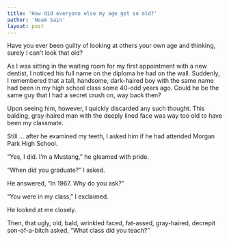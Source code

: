 ```yaml
---
title: 'How did everyone else my age get so old?'
author: 'Noam Sain'
layout: post
---
```


Have you ever been guilty of looking at others your own age and thinking, surely I can’t look that old?  
  
As I was sitting in the waiting room for my first appointment with a new dentist, I noticed his full name on the diploma he had on the wall. Suddenly, I remembered that a tall, handsome, dark-haired boy with the same name had been in my high school class some 40-odd years ago. Could he be the same guy that I had a secret crush on, way back then?

Upon seeing him, however, I quickly discarded any such thought. This balding, gray-haired man with the deeply lined face was way too old to have been my classmate.

Still … after he examined my teeth, I asked him if he had attended Morgan Park High School.

“Yes, I did. I’m a Mustang,” he gleamed with pride.

“When did you graduate?” I asked.

He answered, “In 1967. Why do you ask?”

“You were in my class,” I exclaimed.

He looked at me closely.

Then, that ugly, old, bald, wrinkled faced, fat-assed, gray-haired, decrepit son-of-a-bitch asked, “What class did you teach?”